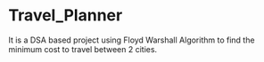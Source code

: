 # Travel_Planner
It is a DSA based project using Floyd Warshall Algorithm to find the minimum cost to travel between 2 cities.
